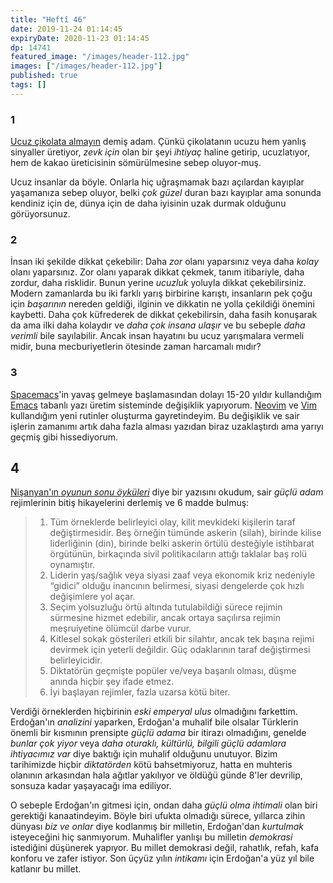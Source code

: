 ```yaml
---
title: "Heftî 46"
date: 2019-11-24 01:14:45
expiryDate: 2020-11-23 01:14:45
dp: 14741
featured_image: "/images/header-112.jpg"
images: ["/images/header-112.jpg"]
published: true
tags: []
---
```




###  1

[Ucuz çikolata almayın](https://seths.blog/2018/09/dont-buy-cheap-chocolate/) demiş adam. Çünkü çikolatanın ucuzu hem yanlış sinyaller üretiyor, *zevk için* olan bir şeyi *ihtiyaç* haline getirip, ucuzlatıyor, hem de kakao üreticisinin sömürülmesine sebep oluyor-muş. 

Ucuz insanlar da böyle. Onlarla hiç uğraşmamak bazı açılardan kayıplar yaşamanıza sebep oluyor, belki *çok güzel* duran bazı kayıplar ama sonunda kendiniz için de, dünya için de daha iyisinin uzak durmak olduğunu görüyorsunuz. 

### 2

İnsan iki şekilde dikkat çekebilir: Daha *zor* olanı yaparsınız veya daha *kolay* olanı yaparsınız. Zor olanı yaparak dikkat çekmek, tanım itibariyle, daha zordur, daha risklidir. Bunun yerine *ucuzluk* yoluyla dikkat çekebilirsiniz. Modern zamanlarda bu iki farklı yarış birbirine karıştı, insanların pek çoğu için *başarının* nereden geldiği, ilginin ve dikkatin ne yolla çekildiği önemini kaybetti. Daha çok küfrederek de dikkat çekebilirsin, daha fasih konuşarak da ama ilki daha kolaydır ve *daha çok insana ulaşır* ve bu sebeple *daha verimli* bile sayılabilir. Ancak insan hayatını bu ucuz yarışmalara vermeli midir, buna mecburiyetlerin ötesinde zaman harcamalı mıdır? 

### 3

[Spacemacs](https://spacemacs.org)'in yavaş gelmeye başlamasından dolayı 15-20 yıldır kullandığım [Emacs](https://gnu.org/emacs) tabanlı yazı üretim sisteminde değişiklik yapıyorum. [Neovim](https://neovim.io) ve [Vim](https://vim.org) kullandığım yeni rutinler oluşturma gayretindeyim. Bu değişiklik ve sair işlerin zamanımı artık daha fazla alması yazıdan biraz uzaklaştırdı ama yarıyı geçmiş gibi hissediyorum. 

## 4

[Nişanyan'ın *oyunun sonu öyküleri*](http://nisanyan1.blogspot.com/2019/09/oyun-sonu-oykuleri.html) diye bir yazısını okudum, sair *güçlü adam* rejimlerinin bitiş hikayelerini derlemiş ve 6 madde bulmuş:


> 1. Tüm örneklerde belirleyici olay, kilit mevkideki kişilerin taraf değiştirmesidir. Beş örneğin tümünde askerin (silah), birinde kilise liderliğinin (din), birinde belki askerin örtülü desteğiyle istihbarat örgütünün, birkaçında sivil politikacıların attığı taklalar baş rolü oynamıştır.
> 2. Liderin yaş/sağlık veya siyasi zaaf veya ekonomik kriz nedeniyle “gidici” olduğu inancının belirmesi, siyasi dengelerde çok hızlı değişimlere yol açar.
> 3. Seçim yolsuzluğu örtü altında tutulabildiği sürece rejimin sürmesine hizmet edebilir, ancak ortaya saçılırsa rejimin meşruiyetine ölümcül darbe vurur.
> 4. Kitlesel sokak gösterileri etkili bir silahtır, ancak tek başına rejimi devirmek için yeterli değildir. Güç odaklarının taraf değiştirmesi belirleyicidir.
> 5. Diktatörün geçmişte popüler ve/veya başarılı olması, düşme anında hiçbir şey ifade etmez.
> 6. İyi başlayan rejimler, fazla uzarsa kötü biter.

Verdiği örneklerden hiçbirinin *eski emperyal ulus* olmadığını farkettim. Erdoğan'ın *analizini* yaparken, Erdoğan'a muhalif bile olsalar Türklerin önemli bir kısmının prensipte *güçlü adama* bir itirazı olmadığını, genelde *bunlar çok yiyor* veya *daha oturaklı, kültürlü, bilgili güçlü adamlara ihtiyacımız var* diye baktığı için muhalif olduğunu unutuyor. Bizim tarihimizde hiçbir *diktatörden* kötü bahsetmiyoruz, hatta en muhteris olanının arkasından hala ağıtlar yakılıyor ve öldüğü günde 8'ler devrilip, sonsuza kadar yaşayacağı ima ediliyor. 

O sebeple Erdoğan'ın gitmesi için, ondan daha *güçlü olma ihtimali* olan biri gerektiği kanaatindeyim. Böyle biri ufukta olmadığı sürece, yıllarca zihin dünyası *biz ve onlar* diye kodlanmış bir milletin, Erdoğan'dan *kurtulmak* isteyeceğini hiç sanmıyorum. Muhalifler yanlışı bu milletin *demokrasi* istediğini düşünerek yapıyor. Bu millet demokrasi değil, rahatlık, refah, kafa konforu ve zafer istiyor. Son üçyüz yılın *intikamı* için Erdoğan'a yüz yıl bile katlanır bu millet. 

